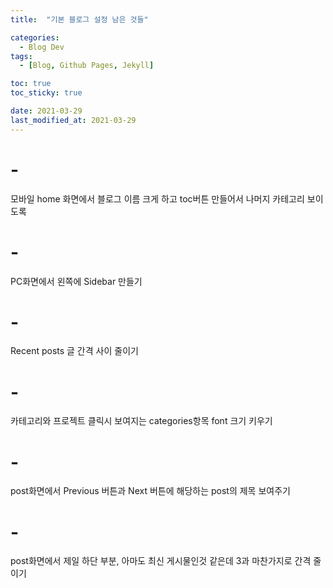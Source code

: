```yaml
---
title:  "기본 블로그 설정 남은 것들" 

categories:
  - Blog Dev
tags:
  - [Blog, Github Pages, Jekyll]

toc: true
toc_sticky: true

date: 2021-03-29
last_modified_at: 2021-03-29
---
```


# -
모바일 home 화면에서 블로그 이름 크게 하고
toc버튼 만들어서 나머지 카테고리 보이도록
# -
PC화면에서 왼쪽에 Sidebar 만들기

# -
Recent posts 글 간격 사이 줄이기

# -
카테고리와 프로젝트 클릭시 보여지는 categories항목 font 크기 키우기

# -
post화면에서 Previous 버튼과 Next 버튼에 해당하는 post의 제목 보여주기

# -
post화면에서 제일 하단 부분, 아마도 최신 게시물인것 같은데 3과 마찬가지로 간격 줄이기


<br>